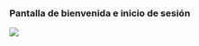 <h3>Pantalla de bienvenida e inicio de sesión</h3>
<img src='https://github.com/VielmaDev/ArqCaj-System/assets/121409131/4e1a5262-bfd4-4d52-92c3-e4fc7e920915'>
